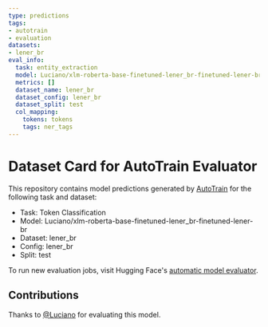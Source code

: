 ```yaml
---
type: predictions
tags:
- autotrain
- evaluation
datasets:
- lener_br
eval_info:
  task: entity_extraction
  model: Luciano/xlm-roberta-base-finetuned-lener_br-finetuned-lener-br
  metrics: []
  dataset_name: lener_br
  dataset_config: lener_br
  dataset_split: test
  col_mapping:
    tokens: tokens
    tags: ner_tags
---
```

# Dataset Card for AutoTrain Evaluator

This repository contains model predictions generated by [AutoTrain](https://huggingface.co/autotrain) for the following task and dataset:

* Task: Token Classification
* Model: Luciano/xlm-roberta-base-finetuned-lener_br-finetuned-lener-br
* Dataset: lener_br
* Config: lener_br
* Split: test

To run new evaluation jobs, visit Hugging Face's [automatic model evaluator](https://huggingface.co/spaces/autoevaluate/model-evaluator).

## Contributions

Thanks to [@Luciano](https://huggingface.co/Luciano) for evaluating this model.